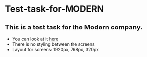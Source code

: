 # Test-task-for-MODERN

## This is a test task for the Modern company.

- You can look at it [here](https://test-task-for-modern.netlify.app/)
- There is no styling between the screens
- Layout for screens: 1920px, 768px, 320px
